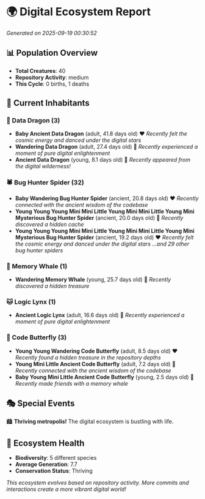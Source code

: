# 🌍 Digital Ecosystem Report
*Generated on 2025-09-19 00:30:52*

## 📊 Population Overview
- **Total Creatures**: 40
- **Repository Activity**: medium
- **This Cycle**: 0 births, 1 deaths

## 👥 Current Inhabitants

### 🐉 Data Dragon (3)
- **Baby Ancient Data Dragon** (adult, 41.8 days old) ❤️
  *Recently felt the cosmic energy and danced under the digital stars*
- **Wandering Data Dragon** (adult, 27.4 days old) 💛
  *Recently experienced a moment of pure digital enlightenment*
- **Ancient Data Dragon** (young, 8.1 days old) 💚
  *Recently appeared from the digital wilderness!*

### 🕷️ Bug Hunter Spider (32)
- **Baby Wandering Bug Hunter Spider** (ancient, 20.8 days old) ❤️
  *Recently connected with the ancient wisdom of the codebase*
- **Young Young Young Mini Mini Little Young Mini Mini Little Young Mini Mysterious Bug Hunter Spider** (ancient, 20.0 days old) 💛
  *Recently discovered a hidden cache*
- **Young Young Young Mini Mini Little Young Mini Mini Little Young Mini Mysterious Bug Hunter Spider** (ancient, 19.2 days old) ❤️
  *Recently felt the cosmic energy and danced under the digital stars*
  *...and 29 other bug hunter spiders*

### 🐋 Memory Whale (1)
- **Wandering Memory Whale** (young, 25.7 days old) 💚
  *Recently discovered a hidden treasure*

### 🐱 Logic Lynx (1)
- **Ancient Logic Lynx** (adult, 16.6 days old) 💛
  *Recently experienced a moment of pure digital enlightenment*

### 🦋 Code Butterfly (3)
- **Young Young Wandering Code Butterfly** (adult, 8.5 days old) ❤️
  *Recently found a hidden treasure in the repository depths*
- **Young Mini Little Ancient Code Butterfly** (adult, 7.2 days old) 💛
  *Recently connected with the ancient wisdom of the codebase*
- **Baby Young Mini Little Ancient Code Butterfly** (young, 2.5 days old) 💚
  *Recently made friends with a memory whale*

## 🎭 Special Events

🏙️ **Thriving metropolis!** The digital ecosystem is bustling with life.

## 🔬 Ecosystem Health
- **Biodiversity**: 5 different species
- **Average Generation**: 7.7
- **Conservation Status**: Thriving

*This ecosystem evolves based on repository activity. More commits and interactions create a more vibrant digital world!*
